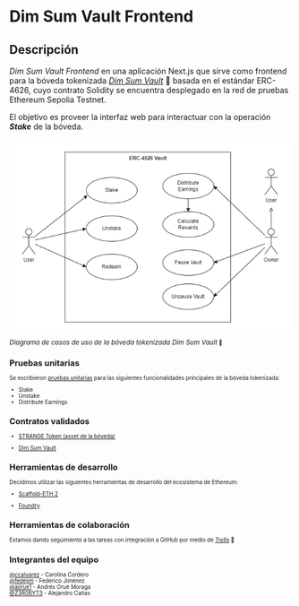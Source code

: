 # Dim Sum Vault Frontend

## Descripción

_Dim Sum Vault Frontend_ en una aplicación Next.js que sirve como frontend para la bóveda tokenizada [_Dim Sum Vault_](https://github.com/ccalvarez/dim-sum-vault) :rice: basada en el estándar ERC-4626, cuyo contrato Solidity se encuentra desplegado en la red de pruebas Ethereum Sepolia Testnet.

El objetivo es proveer la interfaz web para interactuar con la operación _**Stake**_ de la bóveda.

  <!-- prettier-ignore -->

![](/resources/dim-sum-vault-use-case.drawio.png) <br>_<small>Diagrama de casos de uso de la bóveda tokenizada Dim Sum Vault<small>_ :rice:

## Pruebas unitarias

Se escribieron [pruebas unitarias](packages\foundry\test\DimSumVault.t.sol) para las siguientes funcionalidades principales de la bóveda tokenizada:

- Stake
- Unstake
- Distribute Earnings

## Contratos validados

- [STRANGE Token (asset de la bóveda)](https://sepolia.etherscan.io/address/0x7EdDe69d363fCE3a8B39f9531Daf44dd20f46c09)

- [Dim Sum Vault](https://sepolia.etherscan.io/address/0x61568dc66EfB32796fb9d77d863c105723f9EbAC)

## Herramientas de desarrollo

Decidimos utilizar las siguientes herramientas de desarrollo del ecosistema de Ethereum:

- [Scaffold-ETH 2](https://scaffoldeth.io)

- [Foundry](https://book.getfoundry.sh)

## Herramientas de colaboración

Estamos dando seguimiento a las tareas con integración a GitHub por medio de [_Trello_](https://trello.com/b/oKAhGxl8/dim-sum) :bookmark_tabs:

## Integrantes del equipo

[@ccalvarez](https://github.com/ccalvarez) - Carolina Cordero\
[@fedejim](https://github.com/fedejim) - Federico Jiménez\
[@aorue1](https://github.com/aorue1) - Andrés Orué Moraga\
[@Z3R0BYT3](https://github.com/Z3R0BYT3) - Alejandro Cañas
